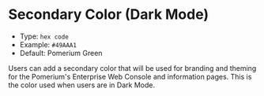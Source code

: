 # Secondary Color (Dark Mode)
- Type: `hex code`
- Example: `#49AAA1`
- Default: Pomerium Green

Users can add a secondary color that will be used for branding and theming for the Pomerium's Enterprise Web Console and information pages. This is the color used when users are in Dark Mode.

